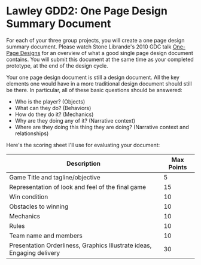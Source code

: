 # Lawley GDD2: One Page Design Summary Document

For each of your three group projects, you will create a one page design summary document. Please watch Stone Librande's 2010 GDC talk [One-Page Designs](http://www.gdcvault.com/play/1012356/One-Page) for an overview of what a good single page design document contains. You will submit this document at the same time as your completed prototype, at the end of the design cycle. 

Your one page design document is still a design document. All the key elements one would have in a more traditional design document should still be there. In particular, all of these basic questions should be answered:
* Who is the player? (Objects)
* What can they do? (Behaviors)
* How do they do it? (Mechanics)
* Why are they doing any of it? (Narrative context)
* Where are they doing this thing they are doing? (Narrative context and relationships)


Here's the scoring sheet I'll use for evaluating your document:

| Description | Max Points | 
| --- | --- |
| Game Title and tagline/objective | 5
| Representation of look and feel of the final game | 15
| Win condition | 10
| Obstacles to winning | 10
| Mechanics | 10
| Rules | 10
| Team name and members | 10
| Presentation ​Orderliness, Graphics Illustrate ideas, Engaging delivery | 30
